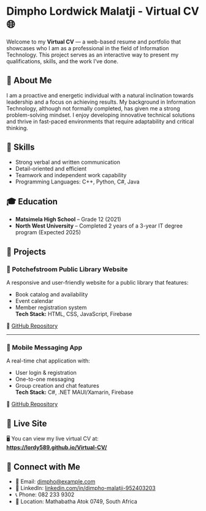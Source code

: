 # Dimpho Lordwick Malatji - Virtual CV 🌐

Welcome to my **Virtual CV** — a web-based resume and portfolio that showcases who I am as a professional in the field of Information Technology. This project serves as an interactive way to present my qualifications, skills, and the work I’ve done.

## 🔎 About Me

I am a proactive and energetic individual with a natural inclination towards leadership and a focus on achieving results. My background in Information Technology, although not formally completed, has given me a strong problem-solving mindset. I enjoy developing innovative technical solutions and thrive in fast-paced environments that require adaptability and critical thinking.

## 🧠 Skills

- Strong verbal and written communication
- Detail-oriented and efficient
- Teamwork and independent work capability
- Programming Languages: C++, Python, C#, Java

## 🎓 Education

- **Matsimela High School** – Grade 12 (2021)
- **North West University** – Completed 2 years of a 3-year IT degree program (Expected 2025)

## 💼 Projects

### 🔹 Potchefstroom Public Library Website  
A responsive and user-friendly website for a public library that features:
- Book catalog and availability
- Event calendar
- Member registration system  
**Tech Stack:** HTML, CSS, JavaScript, Firebase

🔗 [GitHub Repository](https://github.com/library-project)

---

### 🔹 Mobile Messaging App  
A real-time chat application with:
- User login & registration
- One-to-one messaging
- Group creation and chat features  
**Tech Stack:** C#, .NET MAUI/Xamarin, Firebase

🔗 [GitHub Repository](https://github.com/messaging-app)

## 📡 Live Site

🖥️ You can view my live virtual CV at:  
**https://lordy589.github.io/Virtual-CV/**

## 🔗 Connect with Me

- 📧 Email: dimpho@example.com  
- 🔗 LinkedIn: [linkedin.com/in/dimpho-malatji-952403203](https://www.linkedin.com/in/dimpho-malatji-952403203)  
- 📞 Phone: 082 233 9302  
- 📍 Location: Mathabatha Atok 0749, South Africa


